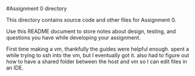#Assignment 0 directory

This directory contains source code and other files for Assignment 0.

Use this README document to store notes about design, testing, and
questions you have while developing your assignment.

First time making a vm, thankfully the guides were helpful enough.
spent a while trying to ssh into the vm, but I eventually got it.
also had to figure out how to have a shared folder between the host and vm
so I can edit files in an IDE.